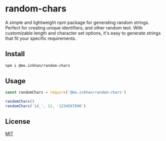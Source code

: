 # random-chars
A simple and lightweight npm package for generating random strings. Perfect for creating unique identifiers, and other random text. With customizable length and character set options, it's easy to generate strings that fit your specific requirements.

## Install

```bash
npm i @mo.inkhan/random-chars
```

## Usage

```ts
const randomChars = require('@mo.inkhan/random-chars')

randomChars()
randomChars('id_', 12, '1234567890')
```

## License

[MIT](LICENSE)